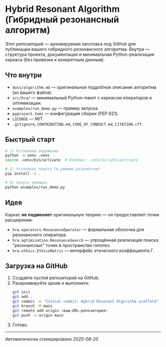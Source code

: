 # Hybrid Resonant Algorithm (Гибридный резонансный алгоритм)

Этот репозиторий — архивируемая заготовка под GitHub для публикации вашего гибридного резонансного алгоритма.
Внутри — структура проекта, документация и минимальная Python-реализация каркаса (без привязки к конкретным данным).

## Что внутри
- `docs/algorithm.md` — оригинальное подробное описание алгоритма (из вашего файла).
- `src/hra/` — минимальный Python-пакет с каркасом операторов и оптимизации.
- `examples/run_demo.py` — пример запуска.
- `pyproject.toml` — конфигурация сборки (PEP 621).
- `LICENSE` — MIT.
- `.gitignore`, `CONTRIBUTING.md`, `CODE_OF_CONDUCT.md`, `CITATION.cff`.

## Быстрый старт
```bash
# 1) Установка окружения
python -m venv .venv
source .venv/bin/activate  # Windows: .venv\Scripts\activate

# 2) Установка пакета (в режиме разработки)
pip install -e .

# 3) Запуск примера
python examples/run_demo.py
```

## Идея
Каркас **не подменяет** оригинальную теорию — он предоставляет точки расширения:
- `hra.operators.ResonanceOperator` — формальная оболочка для резонансного оператора.
- `hra.optimization.ResonanceSearch` — упрощённая реализация поиска "резонансных" точек в пространстве гипотез.
- `hra.ethics.EthicsMetric` — интерфейс этического коэффициента Γ.

## Загрузка на GitHub
1. Создайте пустой репозиторий на GitHub.
2. Разархивируйте архив и выполните:
   ```bash
   git init
   git add .
   git commit -m "Initial commit: Hybrid Resonant Algorithm scaffold"
   git branch -M main
   git remote add origin <ваш-URL-репозитория>
   git push -u origin main
   ```
3. Готово.

---
*Автоматически сгенерировано 2025-08-20*

